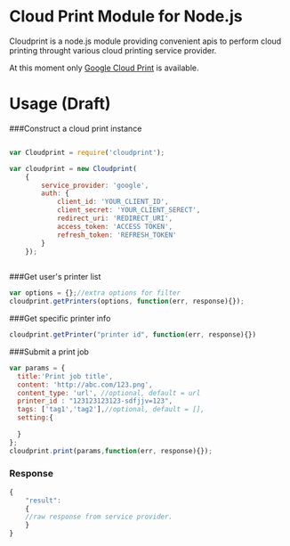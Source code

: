 Cloud Print Module for Node.js
========================

Cloudprint is a node.js module providing convenient apis to perform cloud printing throught various cloud printing service provider.

At this moment only [Google Cloud Print](https://www.google.com/cloudprint) is available.

Usage (Draft)
========================

###Construct a cloud print instance

```js

var Cloudprint = require('cloudprint');

var cloudprint = new Cloudprint(
    {
        service_provider: 'google',
        auth: {
            client_id: 'YOUR_CLIENT_ID',
            client_secret: 'YOUR_CLIENT_SERECT',
            redirect_uri: 'REDIRECT_URI',
            access_token: 'ACCESS TOKEN',
            refresh_token: 'REFRESH_TOKEN'
        }
    });
    
```


###Get user's printer list

```js
var options = {};//extra options for filter
cloudprint.getPrinters(options, function(err, response){});
```

###Get specific printer info

```js
cloudprint.getPrinter("printer id", function(err, response){})
```

###Submit a print job

```js
var params = {
  title:'Print job title',
  content: 'http://abc.com/123.png',
  content_type: 'url', //optional, default = url
  printer_id : "123123123123-sdfjjv=123",
  tags: ['tag1','tag2'],//optional, default = [],
  setting:{
    
  }
};
cloudprint.print(params,function(err, response){});
```

### Response

```js
{
    "result":
    {
    //raw response from service provider.
    }
}
```




